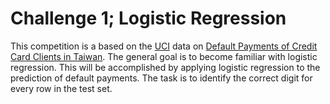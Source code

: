# Challenge 1; Logistic Regression

This competition is a based on the [UCI](https://www.kaggle.com/uciml) data on [Default Payments of Credit Card Clients in Taiwan](https://www.kaggle.com/uciml/default-of-credit-card-clients-dataset).
The general goal is to become familiar with logistic regression.
This will be accomplished by applying logistic regression to the prediction of default payments.
The task is to identify the correct digit for every row in the test set.

